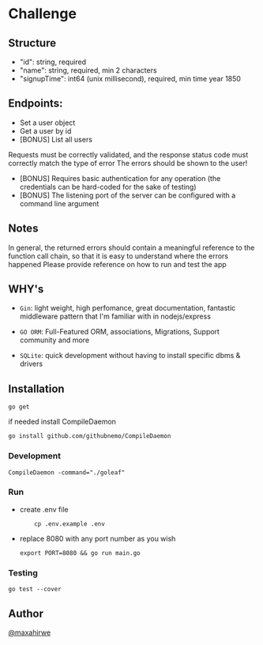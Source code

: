 # Challenge

## Structure

-   "id": string, required
-   "name": string, required, min 2 characters
-   "signupTime": int64 (unix millisecond), required, min time year 1850

## Endpoints:

-   Set a user object
-   Get a user by id
-   [BONUS] List all users

Requests must be correctly validated, and the response status code must correctly match the type of error
The errors should be shown to the user!

-   [BONUS] Requires basic authentication for any operation (the credentials can be hard-coded for the sake of testing)
-   [BONUS] The listening port of the server can be configured with a command line argument

## Notes

In general, the returned errors should contain a meaningful reference to the function call chain, so that it is easy to understand where the errors happened
Please provide reference on how to run and test the app

## WHY's

-   `Gin`: light weight, high perfomance, great documentation, fantastic middleware pattern that I'm familiar with in nodejs/express

-   `GO ORM`: Full-Featured ORM, associations, Migrations, Support community and more

-   `SQLite`: quick development without having to install specific dbms & drivers

## Installation

```
go get
```

if needed install CompileDaemon

```
go install github.com/githubnemo/CompileDaemon
```

### Development

```
CompileDaemon -command="./goleaf"
```

### Run

-   create .env file

    ```
    	cp .env.example .env
    ```

-   replace 8080 with any port number as you wish

    ```
    export PORT=8080 && go run main.go
    ```

### Testing

```
go test --cover
```

## Author

[@maxahirwe](https://max.rw)
